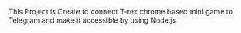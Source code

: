 This Project is Create to connect T-rex chrome based mini game to Telegram and make it accessible by using Node.js
